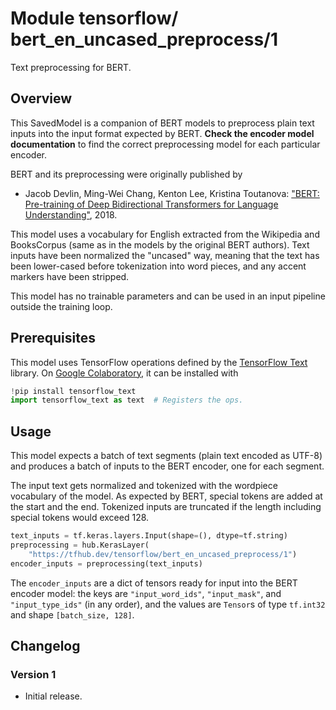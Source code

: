 # Module tensorflow/&zwnj;bert_en_uncased_preprocess/1
Text preprocessing for BERT.

<!-- dataset: Wikipedia and BooksCorpus -->
<!-- asset-path: legacy -->
<!-- fine-tunable: false -->
<!-- format: saved_model_2 -->
<!-- language: en -->
<!-- module-type: text-preprocessing -->

## Overview

This SavedModel is a companion of BERT models to preprocess plain text inputs
into the input format expected by BERT.
**Check the encoder model documentation** to
find the correct preprocessing model for each particular encoder.

BERT and its preprocessing were originally published by

  * Jacob Devlin, Ming-Wei Chang, Kenton Lee, Kristina Toutanova:
    ["BERT: Pre-training of Deep Bidirectional Transformers for
    Language Understanding"](https://arxiv.org/abs/1810.04805), 2018.

This model uses a vocabulary for English extracted from
the Wikipedia and BooksCorpus (same as in the models by the original BERT authors).
Text inputs have been normalized the "uncased" way, meaning that the text has
been lower-cased before tokenization into word pieces, and any accent markers
have been stripped.

This model has no trainable parameters and can be used in an input pipeline
outside the training loop.


## Prerequisites

This model uses TensorFlow operations defined by the
[TensorFlow Text](https://github.com/tensorflow/text) library.
On [Google Colaboratory](https://colab.research.google.com/),
it can be installed with

```python
!pip install tensorflow_text
import tensorflow_text as text  # Registers the ops.
```


## Usage

This model expects a batch of text segments (plain text encoded as UTF-8)
and produces a batch of inputs to the BERT encoder, one for each segment.

The input text gets normalized and tokenized with the wordpiece vocabulary
of the model. As expected by BERT, special tokens are added at the start and
the end. Tokenized inputs are truncated if the length including special tokens
would exceed 128.

```python
text_inputs = tf.keras.layers.Input(shape=(), dtype=tf.string)
preprocessing = hub.KerasLayer(
    "https://tfhub.dev/tensorflow/bert_en_uncased_preprocess/1")
encoder_inputs = preprocessing(text_inputs)
```

The `encoder_inputs` are a dict of tensors ready for input into the BERT
encoder model: the keys are `"input_word_ids"`, `"input_mask"`, and
`"input_type_ids"` (in any order), and the values are `Tensor`s of type
`tf.int32` and shape `[batch_size, 128]`.


## Changelog

### Version 1

  * Initial release.
